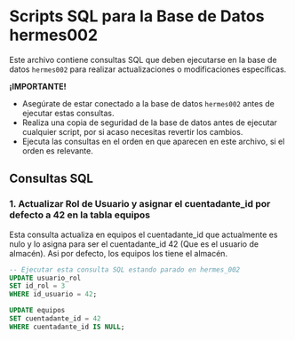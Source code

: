 # Scripts SQL para la Base de Datos hermes002

Este archivo contiene consultas SQL que deben ejecutarse en la base de datos `hermes002` para realizar actualizaciones o modificaciones específicas.

**¡IMPORTANTE!**

* Asegúrate de estar conectado a la base de datos `hermes002` antes de ejecutar estas consultas.
* Realiza una copia de seguridad de la base de datos antes de ejecutar cualquier script, por si acaso necesitas revertir los cambios.
* Ejecuta las consultas en el orden en que aparecen en este archivo, si el orden es relevante.

## Consultas SQL

### 1. Actualizar Rol de Usuario y asignar el cuentadante_id por defecto a 42 en la tabla equipos

Esta consulta actualiza en equipos el cuentadante_id que actualmente es nulo y lo asigna para ser el cuentadante_id 42 (Que es el usuario de almacén). Asi por defecto, los equipos los tiene el almacén.

```sql
-- Ejecutar esta consulta SQL estando parado en hermes_002
UPDATE usuario_rol
SET id_rol = 3 
WHERE id_usuario = 42;

UPDATE equipos
SET cuentadante_id = 42
WHERE cuentadante_id IS NULL;

